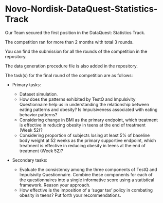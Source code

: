 # Novo-Nordisk-DataQuest-Statistics-Track

Our Team secured the first position in the DataQuest: Statistics Track.

The competition ran for more than 2 months with total 3 rounds.

You can find the submission for all the rounds of the competition in the repository.

The data generation procedure file is also added in the repository.

The task(s) for the final round of the competition are as follows:

*  Primary tasks:
   *  Dataset simulation.
   * How does the patterns exhibited by TestQ and Impulsivity Questionnaire help us in understanding the relationship between eating patterns and obesity? Is Impulsiveness associated with eating behavior patterns?
   * Considering change in BMI as the primary endpoint, which treatment is effective in reducing obesity in teens at the end of treatment  (Week 52)?
   * Considering proportion of subjects losing at least 5% of baseline body weight at 52 weeks as the primary supportive endpoint, which treatment is effective in reducing obesity in teens at the end of treatment (Week 52)?

 
* Secondary tasks:
  * Evaluate the consistency among the three components of TestQ and Impulsivity Questionnaire. Combine these components for each of the questionnaires into a single informative score using a statistical framework. Reason your approach.
  * How effective is the imposition of a ‘sugar tax’ policy in combating obesity in teens? Put forth your recommendations.
 
 
